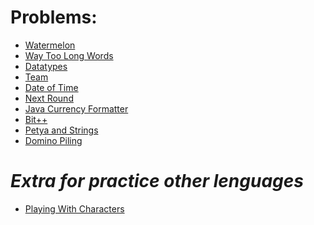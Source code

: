 **Problems:**
============================

- [Watermelon](https://codeforces.com/problemset/problem/4/A)
- [Way Too Long Words](https://codeforces.com/problemset/problem/71/A)
- [Datatypes](https://www.hackerrank.com/challenges/java-datatypes/problem)
- [Team](https://codeforces.com/problemset/problem/231/A)
- [Date of Time](https://www.hackerrank.com/challenges/java-date-and-time/problem)
- [Next Round](https://codeforces.com/problemset/problem/158/A)
- [Java Currency Formatter](https://www.hackerrank.com/challenges/java-currency-formatter/problem)
- [Bit++](https://codeforces.com/problemset/problem/282/A)
- [Petya and Strings](https://codeforces.com/problemset/problem/112/A)
- [Domino Piling](https://codeforces.com/problemset/problem/50/A)


*_Extra for practice other lenguages_*
===========================================
- [Playing With Characters](https://www.hackerrank.com/challenges/playing-with-characters/problem)
